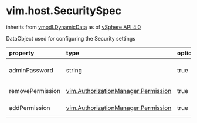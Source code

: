 vim.host.SecuritySpec
=====================
inherits from [vmodl.DynamicData](docs/vmodl.DynamicData.md)
as of [vSphere API 4.0](vim.version.md#vim.version.version5)


DataObject used for configuring the Security settings

| property | type | optional | priv | desc |
|:---------|:-----|:---------|:-----|:-----|
| adminPassword | string | true | None | Administrator password to configure |
| removePermission | [vim.AuthorizationManager.Permission](vim.AuthorizationManager.Permission.md "vim.AuthorizationManager.Permission") | true | None | Permissions to remove |
| addPermission | [vim.AuthorizationManager.Permission](vim.AuthorizationManager.Permission.md "vim.AuthorizationManager.Permission") | true | None | Permissions to add |


